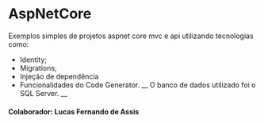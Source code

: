# AspNetCore
Exemplos simples de projetos aspnet core mvc e
api utilizando tecnologias como: 
* Identity; 
* Migrations;
* Injeção de dependência 
* Funcionalidades do Code Generator. __
O banco de dados utilizado foi o SQL Server. __
#### Colaborador: Lucas Fernando de Assis